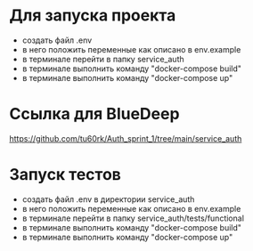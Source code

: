 # Для запуска проекта

- создать файл .env
- в него положить переменные как описано в env.example
- в терминале перейти в папку service_auth
- в терминале выполнить команду "docker-compose build"
- в терминале выполнить команду "docker-compose up"

# Ссылка для BlueDeep
https://github.com/tu60rk/Auth_sprint_1/tree/main/service_auth

# Запуск тестов

- создать файл .env в директории service_auth
- в него положить переменные как описано в env.example
- в терминале перейти в папку service_auth/tests/functional
- в терминале выполнить команду "docker-compose build"
- в терминале выполнить команду "docker-compose up"
